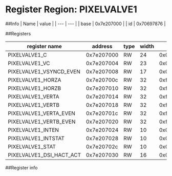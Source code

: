 # Register Region: PIXELVALVE1


##Info
| Name | value |
| --- | --- |
| base | 0x7e207000 |
| id | 0x70697876 |

##Registers

| register name | address | type | width | mask | reset |
| --- | --- | --- | --- | --- | --- |
| PIXELVALVE1_C | 0x7e207000 | RW | 24 | 0x00ffffff |  |
| PIXELVALVE1_VC | 0x7e207004 | RW | 23 | 0x007fffff |  |
| PIXELVALVE1_VSYNCD_EVEN | 0x7e207008 | RW | 17 | 0x0001ffff |  |
| PIXELVALVE1_HORZA | 0x7e20700c | RW | 32 | 0xffffffff |  |
| PIXELVALVE1_HORZB | 0x7e207010 | RW | 32 | 0xffffffff |  |
| PIXELVALVE1_VERTA | 0x7e207014 | RW | 32 | 0xffffffff |  |
| PIXELVALVE1_VERTB | 0x7e207018 | RW | 32 | 0xffffffff |  |
| PIXELVALVE1_VERTA_EVEN | 0x7e20701c | RW | 32 | 0xffffffff |  |
| PIXELVALVE1_VERTB_EVEN | 0x7e207020 | RW | 32 | 0xffffffff |  |
| PIXELVALVE1_INTEN | 0x7e207024 | RW | 10 | 0x000003ff |  |
| PIXELVALVE1_INTSTAT | 0x7e207028 | RW | 10 | 0x000003ff |  |
| PIXELVALVE1_STAT | 0x7e20702c | RW | 10 | 0x000003ff |  |
| PIXELVALVE1_DSI_HACT_ACT | 0x7e207030 | RW | 16 | 0x0000ffff |  |

##Register info

